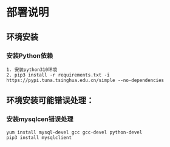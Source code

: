 # 部署说明
## 环境安装
### 安装Python依赖
    1. 安装python310环境
    2. pip3 install -r requirements.txt -i https://pypi.tuna.tsinghua.edu.cn/simple --no-dependencies

## 环境安装可能错误处理：
### 安装mysqlcen错误处理
    yum install mysql-devel gcc gcc-devel python-devel
    pip3 install mysqlclient